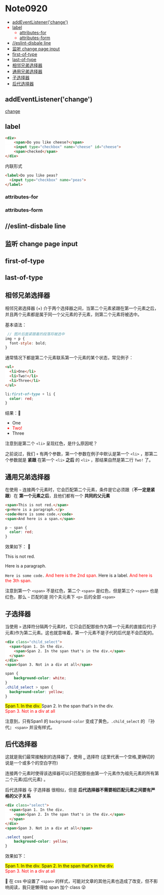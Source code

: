 # Note0920


<!-- MarkdownTOC -->

- [addEventListener\('change'\)](#addeventlistenerchange)
- [label](#label)
  - [attributes-for](#attributes-for)
  - [attributes-form](#attributes-form)
- [//eslint-disbale line](#eslint-disbale-line)
- [监听 change page input](#监听-change-page-input)
- [first-of-type](#first-of-type)
- [last-of-type](#last-of-type)
- [相邻兄弟选择器](#相邻兄弟选择器)
- [通用兄弟选择器](#通用兄弟选择器)
- [子选择器](#子选择器)
- [后代选择器](#后代选择器)

<!-- /MarkdownTOC -->


## addEventListener('change')


[change](https://developer.mozilla.org/en-US/docs/Web/Events/change)


## label


```html
<div>
    <span>Do you like cheese?</span>
    <input type="checkbox" name="cheese" id="cheese">
    <span>checked</span>
</div>
```

内联形式
```html
<label>Do you like peas?
  <input type="checkbox" name="peas">
</label>
```

### attributes-for


### attributes-form





## //eslint-disbale line

## 监听 change page input


## first-of-type




## last-of-type



## 相邻兄弟选择器

相邻兄弟选择器 (+) 介于两个选择器之间，当第二个元素紧跟在第一个元素之后，并且两个元素都是属于同一个父元素的子元素，则第二个元素将被选中。

基本语法：

```js
 // 图片后面紧跟着的段落将被选中
img + p {
  font-style: bold;
}
```

通常情况下都是第二个元素联系第一个元素的某个状态，常见例子：

```html
<ul>
  <li>One</li>
  <li>Two!</li>
  <li>Three</li>
</ul>
```

```css
li:first-of-type + li {
  color: red;
}
```

结果：:clown_face:
<ul>
  <li>One</li>
  <li>Two!</li>
  <li>Three</li>
</ul>

<style type="text/css">
li:first-of-type + li{
  color: red;
}
</style>

注意到是第二个 `<li>` 呈现红色，是什么原因呢？

之前说过，我们 `+` 有两个参数，第一个参数在例子中默认是第一个 `<li>` ，那第二个参数就是 __紧跟__ 在第一个 `<li>` __之后__ 的 `<li>` ，那结果自然是第二行 `Two!` 了。


## 通用兄弟选择器

在使用 `~` 连接两个元素时，它会匹配第二个元素，条件是它必须跟（__不一定是紧跟__）在 __第一个元素之后__，且他们都有一个 __共同的父元素__ 

```html
<span>This is not red.</span>
<p>Here is a paragraph.</p>
<code>Here is some code.</code>
<span>And here is a span.</span>
```

```css
p ~ span {
  color: red;
}
```

效果如下： :angel:

<span>This is not red.</span>
<p>Here is a paragraph.</p>
<code>Here is some code.</code>
<span>And here is the 2nd span.</span>
<label>Here is a label.</label>
<span>And here is the 3th span.</span>


<style type="text/css">
p ~ span {
  color: red;
}
</style>

注意到第一个 `<span>` 不是红色，第二个 `<span>` 是红色，但是第三个 `<span>` 也是红色，那么 `~` 匹配的是 同个夫元素下 `<p>` 后的全部 `<span>` 


## 子选择器

当使用  `>` 选择符分隔两个元素时，它只会匹配那些作为第一个元素的直接后代(子元素)作为第二元素。这也就意味着，第一个元素不是子代的后代是不会匹配的。

```html
<div class="child_select">
  <span>Span 1. In the div.
    <span>Span 2. In the span that's in the div.</span>
  </span>
</div>
<span>Span 3. Not in a div at all</span>
```

```css
span {
    background-color: white;
}
.child_select > span {
  background-color: yellow;
}
```

<div class="child_select">
  <span>Span 1. In the div.
    <span>Span 2. In the span that's in the div.</span>
  </span>
</div>
<span>Span 3. Not in a div at all</span>

<style type="text/css">
span {
    background-color: white;
}
.child_select > span {
    background-color: yellow;
}
</style>


注意到，只有Span1 的 `background-color` 变成了黄色，`.child_select` 的 『孙代』 `<span>` 并没有样式。



## 后代选择器

这就是我们最常接触到的选择器了，使用 `␣` 选择符 (这里代表一个空格,更确切的说是一个或多个的空白字符) 

连接两个元素时使得该选择器可以只匹配那些由第一个元素作为祖先元素的所有第二个元素(后代元素) 。

后代选择器 与 子选择器 很相似，但是 __后代选择器不需要相匹配元素之间要有严格的父子关系__

```html
<div class="select">
  <span>Span 1. In the div.
    <span>Span 2. In the span that's in the div.</span>
  </span>
</div>
<span>Span 3. Not in a div at all</span>
```

```css
.select span{
    background-color: yellow;
}
```

效果如下：

<div class="select">
  <span>Span 1. In the div.
    <span>Span 2. In the span that's in the div.</span>
  </span>
</div>
<span>Span 3. Not in a div at all</span>

<style type="text/css">
.select span{
    background-color: yellow;
}
</style>

🐍 在 css 中设置了 `<span>` 的样式，可能对文章的其他元素也造成了改变，但不影响阅读，我只是懒得给 span 加个 class :stuck_out_tongue_winking_eye: